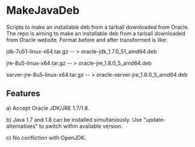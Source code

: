 MakeJavaDeb
===========

Scripts to make an installable deb from a tarball downloaded from Oracle. 
The repo is aiming to make an installable deb from a tarball downloaded from Oracle website. Format before and after transformed is like:

jdk-7u51-linux-x64.tar.gz       -- > oracle-jdk_1.7.0_51_amd64.deb

jre-8u5-linux-x64.tar.gz        -- > oracle-jre_1.8.0_5_amd64.deb

server-jre-8u5-linux-x64.tar.gz -- > oracle-server-jre_1.8.0_5_amd64.deb


Features
--------

  a) Accept Oracle JDK/JRE 1.7/1.8.

  b) Java 1.7 and 1.8 can be installed simultaniously. Use "update-alternatives" to switch within available version.

  c) No confliction with OpenJDK.

